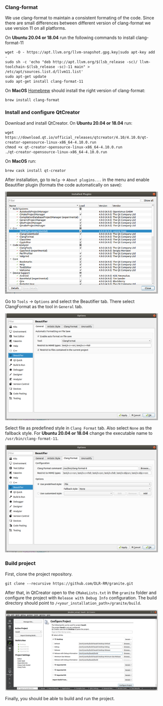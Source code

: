 

### Clang-format
We use clang-format to maintain a consistent formating of the code. Since there are small differences between different version of clang-format we use version 11 on all platforms.

On **Ubuntu 20.04 or 18.04** run the following commands to install clang-format-11
```
wget -O - https://apt.llvm.org/llvm-snapshot.gpg.key|sudo apt-key add -
sudo sh -c 'echo "deb http://apt.llvm.org/$(lsb_release -sc)/ llvm-toolchain-$(lsb_release -sc)-11 main" > /etc/apt/sources.list.d/llvm11.list'
sudo apt-get update
sudo apt-get install clang-format-11
```

On **MacOS** [Homebrew](https://brew.sh/) should install the right version of clang-format:
```
brew install clang-format
```

### Install and configure QtCreator
Download and install QtCreator. On **Ubuntu 20.04 or 18.04** run:
```
wget https://download.qt.io/official_releases/qtcreator/4.10/4.10.0/qt-creator-opensource-linux-x86_64-4.10.0.run
chmod +x qt-creator-opensource-linux-x86_64-4.10.0.run
./qt-creator-opensource-linux-x86_64-4.10.0.run
```

On **MacOS** run:
```
brew cask install qt-creator
```

After installation, go to `Help` -> `About plugins...` in the menu and enable Beautifier plugin (formats the code automatically on save):

![qt_creator_plugins](/doc/img/qt_creator_plugins.png)

Go to `Tools` -> `Options` and select the Beautifier tab. There select ClangFormat as the tool in `General` tab.

![qt_creator_beautifier_general](/doc/img/qt_creator_beautifier_general.png)

Select file as predefined style in `Clang Format` tab. Also select `None` as the fallback style. For **Ubuntu 20.04 or 18.04** change the executable name to `/usr/bin/clang-format-11`.

![qt_creator_beautifier_clang_format](/doc/img/qt_creator_beautifier_clang_format.png)

### Build project
First, clone the project repository.
```
git clone --recursive https://github.com/DLR-RM/granite.git
```

After that, in QtCreator open to the `CMakeLists.txt` in the `granite` folder and configure the project with `Release with Debug Info` configuration. The build directory should point to `/<your_installation_path>/granite/build`.

![qt_creator_configure_project](/doc/img/qt_creator_configure_project.png)

Finally, you should be able to build and run the project.

